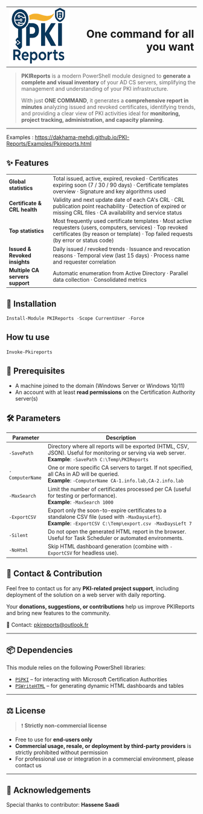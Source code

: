 <table style="width:100%;">
<tr>
<td style="vertical-align: middle;">
<img src="https://raw.githubusercontent.com/dakhama-mehdi/PKI-Reports/main/Logo/Logo_PKI.png" alt="PKIReports" width="250" height="150">
</td>
<td align="right" style="vertical-align: middle;">
<h1>One command for all you want</h1>
</td>
</tr>
</table>

> **PKIReports** is a modern PowerShell module designed to **generate a complete and visual inventory** of your AD CS servers, simplifying the management and understanding of your PKI infrastructure.  
>  
> With just **ONE COMMAND**, it generates a **comprehensive report in minutes** analyzing issued and revoked certificates, identifying trends, and providing a clear view of PKI activities  ideal for **monitoring, project tracking, administration, and capacity planning**.


---
Examples : https://dakhama-mehdi.github.io/PKI-Reports/Examples/Pkireports.html

## ✨ Features

| | |
|-----------|----------|
| **Global statistics** | Total issued, active, expired, revoked · Certificates expiring soon (7 / 30 / 90 days) · Certificate templates overview · Signature and key algorithms used |
| **Certificate & CRL health** | Validity and next update date of each CA's CRL · CRL publication point reachability · Detection of expired or missing CRL files · CA availability and service status |
| **Top statistics** | Most frequently used certificate templates · Most active requesters (users, computers, services) · Top revoked certificates (by reason or template) · Top failed requests (by error or status code) |
| **Issued & Revoked insights** | Daily issued / revoked trends · Issuance and revocation reasons · Temporal view (last 15 days) · Process name and requester correlation |
| **Multiple CA servers support** | Automatic enumeration from Active Directory · Parallel data collection · Consolidated metrics |

## 🚀 Installation

```powershell
Install-Module PKIReports -Scope CurrentUser -Force
````
## How tu use 

```powershell
Invoke-Pkireports
````

## 🧱 Prerequisites

- A machine joined to the domain (Windows Server or Windows 10/11)
- An account with at least **read permissions** on the Certification Authority server(s)

## 🛠️ Parameters

| Parameter      | Description |
|----------------|-------------|
| `-SavePath`    | Directory where all reports will be exported (HTML, CSV, JSON). Useful for monitoring or serving via web server.<br>**Example**: `-SavePath C:\Temp\PKIReports` |
| `-ComputerName`| One or more specific CA servers to target. If not specified, all CAs in AD will be queried.<br>**Example**: `-ComputerName CA-1.info.lab,CA-2.info.lab` |
| `-MaxSearch`   | Limit the number of certificates processed per CA (useful for testing or performance).<br>**Example**: `-MaxSearch 1000` |
| `-ExportCSV`   | Export only the soon-to-expire certificates to a standalone CSV file (used with `-MaxDaysLeft`).<br>**Example**: `-ExportCSV C:\Temp\export.csv -MaxDaysLeft 7` |
| `-Silent`      | Do not open the generated HTML report in the browser. Useful for Task Scheduler or automated environments. |
| `-NoHtml`      | Skip HTML dashboard generation (combine with `-ExportCSV` for headless use). |

## 🤝 Contact & Contribution

Feel free to contact us for any **PKI-related project support**, including deployment of the solution on a web server with daily reporting.

Your **donations, suggestions, or contributions** help us improve PKIReports and bring new features to the community.

📧 Contact: [pkireports@outlook.fr](mailto:pkireports@outlook.fr)

---

## 📦 Dependencies

This module relies on the following PowerShell libraries:

- [`PSPKI`](https://github.com/PKISolutions/PSPKI) – for interacting with Microsoft Certification Authorities
- [`PSWriteHTML`](https://github.com/EvotecIT/PSWriteHTML) – for generating dynamic HTML dashboards and tables

---

## ⚖️ License

> ❗ **Strictly non-commercial license**

- Free to use for **end-users only**  
- **Commercial usage, resale, or deployment by third-party providers** is strictly prohibited without permission  
- For professional use or integration in a commercial environment, please contact us

---

## 🙏 Acknowledgements

Special thanks to contributor: **Hassene Saadi**


